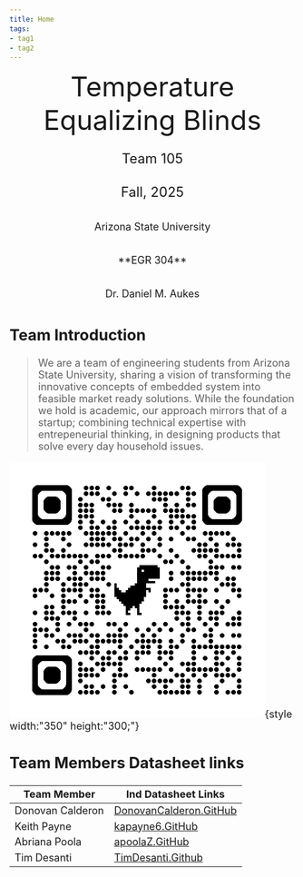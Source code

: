 ```yaml
---
title: Home
tags:
- tag1
- tag2
---
```

<center>
<font size="8">Temperature Equalizing Blinds<br>
<font size="5">Team 105<br>
 Fall, 2025<br>
<font size="4">Arizona State University<br>
**EGR 304**<br>
Dr. Daniel M. Aukes<br>
  

</center>

## Team Introduction

>    We are a team of engineering students from Arizona State University, sharing a vision of transforming the innovative concepts of embedded system into feasible market ready solutions. While the foundation we hold is academic, our approach mirrors that of a startup; combining technical expertise with entrepeneurial thinking, in designing products that solve every day household issues.<br>
>

![QR](https://raw.githubusercontent.com/EGR304-2025-F-105/Team105.github.io/refs/heads/main/docs/image/qrcode_egr304-2025-f-105.github.io.png){style width:"350" height:"300;"}



## Team Members Datasheet links

| **Team Member**        |**Ind Datasheet Links** |
| ---------------------- | -----------------------|
| Donovan Calderon               | [DonovanCalderon.GitHub](https://dcalde11.github.io//) |
| Keith Payne                | [kapayne6.GitHub](https://kapayne6.github.io/) |
| Abriana Poola                | [apoolaZ.GitHub](https://apoolaz.github.io) |
| Tim Desanti                | [TimDesanti.Github](https://TimDesanti.github.io) |